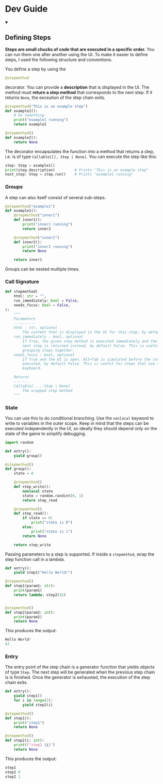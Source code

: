# Dev Guide

<details open>
  <summary>
    <h2>Defining Steps</h2>
  </summary>

**Steps are small chucks of code that are executed in a specific order.** You
can run them one after another using the UI. To make it easier to define steps,
I used the following structure and conventions.

You define a step by using the

```python
@stepmethod
```

decorator. You can provide a **description** that is displayed in the UI. The
method must **return a step method** that corresponds to the next step. If it
returns `None`, the exceution of the step chain exits.

```python
@stepmethod("This is an example step")
def example1():
    # Do something
    print("example1 running")
    return example2

@stepmethod()
def example2():
    return None
```

The decorator encapsulates the function into a method that returns a step, i.e.
is of type `Callable[[], Step | None]`. You can execute the step like this:

```python
step: Step = example1()
print(step.description)         # Prints "This is an example step"
next_step: Step = step.run()    # Prints "example1 running"
```

### Groups

A step can also itself consist of several sub-steps.

```python
@stepmethod("example1")
def example1():
    @stepmethod("inner1")
    def inner1():
        print("inner1 running")
        return inner2

    @stepmethod("inner2")
    def inner2():
        print("inner2 running")
        return None

    return inner1
```

Groups can be nested multiple times.

### Call Signature

```python
def stepmethod(
    html: str = "",
    run_immediately: bool = False,
    needs_focus: bool = False,
):
    """
    Parameters
    ----------
    html : str, optional
        The content that is displayed in the UI for this step, by default ""
    run_immediately : bool, optional
        If True, the given step method is executed immediately and the resulting
        next step is returned instead, by default False. This is useful for
        grouping steps together.
    needs_focus : bool, optional
        If True and the UI is open, Alt+Tab is simulated before the step is
        executed, by default False. This is useful for steps that use the
        keyboard.

    Returns
    -------
    Callable[..., Step | None]
        The wrapped step method
    """
```

### State

You can use this to do conditional branching. Use the `nonlocal` keyword to
write to variables in the outer scope. Keep in mind that the steps can be
executed independently in the UI, so ideally they should depend only on the
state of the game to simplify debugging.

```python
import random

def entry():
    yield group()

@stepmethod()
def group():
    state = 0

    @stepmethod()
    def step_write():
        nonlocal state
        state = random.randint(0, 1)
        return step_read

    @stepmethod()
    def step_read():
        if state == 0:
            print("state is 0")
        else:
            print("state is 1")
        return None

    return step_write
```

Passing parameters to a step is supported. If inside a `stepmethod`, wrap the step
function call in a lambda.

```python
def entry():
    yield step1("Hello World!")

@stepmethod()
def step1(param1: str):
    print(param1)
    return lambda: step2(42)


@stepmethod()
def step2(param2: int):
    print(param2)
    return None
```

This produces the output:

```python
Hello World!
42
```

### Entry

The entry point of the step chain is a generator function that yields objects of
type `Step`. The next step will be generated when the previous step chain is
is finished. Once the generator is exhausted, the execution of the step chain
exits.

```python
def entry():
    yield step1()
    for i in range(2):
        yield step2(i)

@stepmethod()
def step1():
    print("step1")
    return None

@stepmethod()
def step2(i: int):
    print(f"step2 {i}")
    return None
```

This produces the output:

```python
step1
step2 0
step2 1
```

</details>
